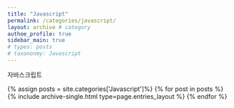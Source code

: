 ```yaml
---
title: "Javascript"
permalink: /categories/javascript/
layout: archive # category
authoe_profile: true
sidebar_main: true
# types: posts
# taxononmy: Javascript
---
```


자바스크립트

{% assign posts = site.categories['Javascript']%}
{% for post in posts %}
  {% include archive-single.html type=page.entries_layout %}
{% endfor %}

